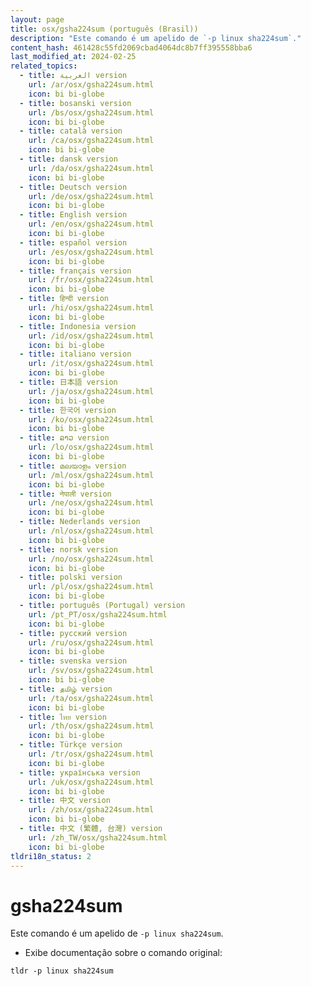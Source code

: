 ```yaml
---
layout: page
title: osx/gsha224sum (português (Brasil))
description: "Este comando é um apelido de `-p linux sha224sum`."
content_hash: 461428c55fd2069cbad4064dc8b7ff395558bba6
last_modified_at: 2024-02-25
related_topics:
  - title: العربية version
    url: /ar/osx/gsha224sum.html
    icon: bi bi-globe
  - title: bosanski version
    url: /bs/osx/gsha224sum.html
    icon: bi bi-globe
  - title: català version
    url: /ca/osx/gsha224sum.html
    icon: bi bi-globe
  - title: dansk version
    url: /da/osx/gsha224sum.html
    icon: bi bi-globe
  - title: Deutsch version
    url: /de/osx/gsha224sum.html
    icon: bi bi-globe
  - title: English version
    url: /en/osx/gsha224sum.html
    icon: bi bi-globe
  - title: español version
    url: /es/osx/gsha224sum.html
    icon: bi bi-globe
  - title: français version
    url: /fr/osx/gsha224sum.html
    icon: bi bi-globe
  - title: हिन्दी version
    url: /hi/osx/gsha224sum.html
    icon: bi bi-globe
  - title: Indonesia version
    url: /id/osx/gsha224sum.html
    icon: bi bi-globe
  - title: italiano version
    url: /it/osx/gsha224sum.html
    icon: bi bi-globe
  - title: 日本語 version
    url: /ja/osx/gsha224sum.html
    icon: bi bi-globe
  - title: 한국어 version
    url: /ko/osx/gsha224sum.html
    icon: bi bi-globe
  - title: ລາວ version
    url: /lo/osx/gsha224sum.html
    icon: bi bi-globe
  - title: മലയാളം version
    url: /ml/osx/gsha224sum.html
    icon: bi bi-globe
  - title: नेपाली version
    url: /ne/osx/gsha224sum.html
    icon: bi bi-globe
  - title: Nederlands version
    url: /nl/osx/gsha224sum.html
    icon: bi bi-globe
  - title: norsk version
    url: /no/osx/gsha224sum.html
    icon: bi bi-globe
  - title: polski version
    url: /pl/osx/gsha224sum.html
    icon: bi bi-globe
  - title: português (Portugal) version
    url: /pt_PT/osx/gsha224sum.html
    icon: bi bi-globe
  - title: русский version
    url: /ru/osx/gsha224sum.html
    icon: bi bi-globe
  - title: svenska version
    url: /sv/osx/gsha224sum.html
    icon: bi bi-globe
  - title: தமிழ் version
    url: /ta/osx/gsha224sum.html
    icon: bi bi-globe
  - title: ไทย version
    url: /th/osx/gsha224sum.html
    icon: bi bi-globe
  - title: Türkçe version
    url: /tr/osx/gsha224sum.html
    icon: bi bi-globe
  - title: українська version
    url: /uk/osx/gsha224sum.html
    icon: bi bi-globe
  - title: 中文 version
    url: /zh/osx/gsha224sum.html
    icon: bi bi-globe
  - title: 中文 (繁體, 台灣) version
    url: /zh_TW/osx/gsha224sum.html
    icon: bi bi-globe
tldri18n_status: 2
---
```

# gsha224sum

Este comando é um apelido de `-p linux sha224sum`.

- Exibe documentação sobre o comando original:

`tldr -p linux sha224sum`
